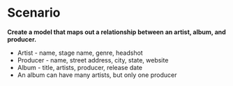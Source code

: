 # Scenario

**Create a model that maps out a relationship between an artist, album, and producer.**

- Artist - name, stage name, genre, headshot
- Producer - name, street address, city, state, website
- Album - title, artists, producer, release date
- An album can have many artists, but only one producer

